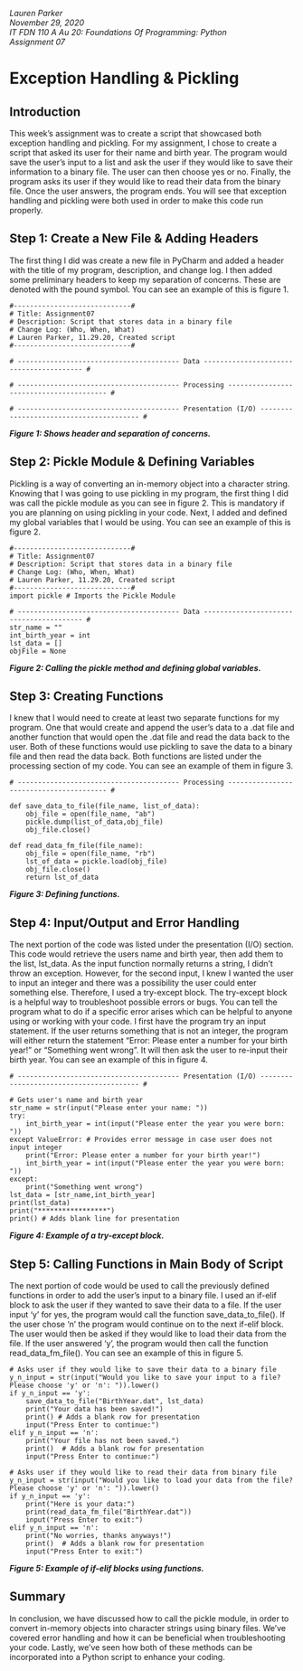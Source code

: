 *Lauren Parker*  
*November 29, 2020*  
*IT FDN 110 A Au 20: Foundations Of Programming: Python*  
*Assignment 07*  

# Exception Handling & Pickling

## Introduction
This week’s assignment was to create a script that showcased both exception handling and pickling. For my assignment, I chose to create a script that asked its user for their name and birth year. The program would save the user’s input to a list and ask the user if they would like to save their information to a binary file. The user can then choose yes or no. Finally, the program asks its user if they would like to read their data from the binary file. Once the user answers, the program ends. You will see that exception handling and pickling were both used in order to make this code run properly.

## Step 1: Create a New File & Adding Headers  
The first thing I did was create a new file in PyCharm and added a header with the title of my program, description, and change log. I then added some preliminary headers to keep my separation of concerns. These are denoted with the pound symbol. You can see an example of this is figure 1. 

```
#-----------------------------#
# Title: Assignment07
# Description: Script that stores data in a binary file
# Change Log: (Who, When, What)
# Lauren Parker, 11.29.20, Created script
#-----------------------------#

# ---------------------------------------- Data ---------------------------------------- #

# ---------------------------------------- Processing ---------------------------------------- #

# ---------------------------------------- Presentation (I/O) ---------------------------------------- #
```
**_Figure 1: Shows header and separation of concerns._**

## Step 2: Pickle Module & Defining Variables  
Pickling is a way of converting an in-memory object into a character string. Knowing that I was going to use pickling in my program, the first thing I did was call the pickle module as you can see in figure 2. This is mandatory if you are planning on using pickling in your code. Next, I added and defined my global variables that I would be using. You can see an example of this is figure 2. 
```
#-----------------------------#
# Title: Assignment07
# Description: Script that stores data in a binary file
# Change Log: (Who, When, What)
# Lauren Parker, 11.29.20, Created script
#-----------------------------#
import pickle # Imports the Pickle Module

# ---------------------------------------- Data ---------------------------------------- #
str_name = ""
int_birth_year = int
lst_data = []
objFile = None

```
**_Figure 2: Calling the pickle method and defining global variables._**  

## Step 3: Creating Functions  
I knew that I would need to create at least two separate functions for my program. One that would create and append the user’s data to a .dat file and another function that would open the .dat file and read the data back to the user. Both of these functions would use pickling to save the data to a binary file and then read the data back. Both functions are listed under the processing section of my code. You can see an example of them in figure 3. 
```
# ---------------------------------------- Processing ---------------------------------------- #

def save_data_to_file(file_name, list_of_data):
    obj_file = open(file_name, "ab")
    pickle.dump(list_of_data,obj_file)
    obj_file.close()

def read_data_fm_file(file_name):
    obj_file = open(file_name, "rb")
    lst_of_data = pickle.load(obj_file)
    obj_file.close()
    return lst_of_data
```
**_Figure 3: Defining functions._**  

## Step 4: Input/Output and Error Handling   
The next portion of the code was listed under the presentation (I/O) section. This code would retrieve the users name and birth year, then add them to the list, lst_data. As the input function normally returns a string, I didn’t throw an exception. However, for the second input, I knew I wanted the user to input an integer and there was a possibility the user could enter something else. Therefore, I used a try-except block. The try-except block is a helpful way to troubleshoot possible errors or bugs. You can tell the program what to do if a specific error arises which can be helpful to anyone using or working with your code. I first have the program try an input statement. If the user returns something that is not an integer, the program will either return the statement “Error: Please enter a number for your birth year!” or “Something went wrong”. It will then ask the user to re-input their birth year. You can see an example of this in figure 4.
```
# ---------------------------------------- Presentation (I/O) ---------------------------------------- #

# Gets user's name and birth year
str_name = str(input("Please enter your name: "))
try:
    int_birth_year = int(input("Please enter the year you were born: "))
except ValueError: # Provides error message in case user does not input integer
    print("Error: Please enter a number for your birth year!")
    int_birth_year = int(input("Please enter the year you were born: "))
except:
    print("Something went wrong")
lst_data = [str_name,int_birth_year]
print(lst_data)
print("*****************")
print() # Adds blank line for presentation
```
**_Figure 4: Example of a try-except block._**  

## Step 5: Calling Functions in Main Body of Script
The next portion of code would be used to call the previously defined functions in order to add the user’s input to a binary file. I used an if-elif block to ask the user if they wanted to save their data to a file. If the user input ‘y’ for yes, the program would call the function save_data_to_file(). If the user chose ‘n’ the program would continue on to the next if-elif block. The user would then be asked if they would like to load their data from the file. If the user answered ‘y’, the program would then call the function read_data_fm_file(). You can see an example of this in figure 5.
```
# Asks user if they would like to save their data to a binary file
y_n_input = str(input("Would you like to save your input to a file? Please choose 'y' or 'n': ")).lower()
if y_n_input == 'y':
    save_data_to_file("BirthYear.dat", lst_data)
    print("Your data has been saved!")
    print() # Adds a blank row for presentation
    input("Press Enter to continue:")
elif y_n_input == 'n':
    print("Your file has not been saved.")
    print()  # Adds a blank row for presentation
    input("Press Enter to continue:")

# Asks user if they would like to read their data from binary file
y_n_input = str(input("Would you like to load your data from the file? Please choose 'y' or 'n': ")).lower()
if y_n_input == 'y':
    print("Here is your data:")
    print(read_data_fm_file("BirthYear.dat"))
    input("Press Enter to exit:")
elif y_n_input == 'n':
    print("No worries, thanks anyways!")
    print()  # Adds a blank row for presentation
    input("Press Enter to exit:")
```
**_Figure 5: Example of if-elif blocks using functions._**  

## Summary  
In conclusion, we have discussed how to call the pickle module, in order to convert in-memory objects into character strings using binary files. We’ve covered error handling and how it can be beneficial when troubleshooting your code. Lastly, we’ve seen how both of these methods can be incorporated into a Python script to enhance your coding. 

